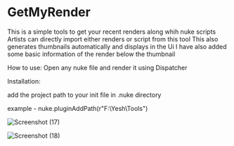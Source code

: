 # GetMyRender
This is a simple tools to get your recent renders along whih nuke scripts
Artists can directly import either renders or script from this tool
This also generates thumbnails automatically and displays in the Ui
I have also added some basic information of the render below the thumbnail


How to use:
Open any nuke file and render it using Dispatcher 

Installation:

add the project path to your init file in .nuke directory

example - nuke.pluginAddPath(r"F:\Yesh\Tools\")


![Screenshot (17)](https://user-images.githubusercontent.com/59148150/217863185-621992c2-22a5-4d03-92b0-d70eed8f9534.png)


![Screenshot (18)](https://user-images.githubusercontent.com/59148150/217863219-b16afe8a-2c25-4b50-b59c-7d69f6e0a099.png)
